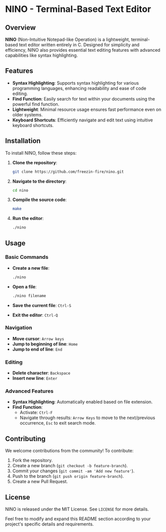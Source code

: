 # NINO - Terminal-Based Text Editor

## Overview

**NINO** (Non-Intuitive Notepad-like Operation) is a lightweight, terminal-based text editor written entirely in C. Designed for simplicity and efficiency, NINO also provides essential text editing features with advanced capabilities like syntax highlighting.

## Features

- **Syntax Highlighting**: Supports syntax highlighting for various programming languages, enhancing readability and ease of code editing.
- **Find Function**: Easily search for text within your documents using the powerful find function.
- **Lightweight**: Minimal resource usage ensures fast performance even on older systems.
- **Keyboard Shortcuts**: Efficiently navigate and edit text using intuitive keyboard shortcuts.

## Installation

To install NINO, follow these steps:

1. **Clone the repository**:
   ```sh
   git clone https://github.com/freezin-fire/nino.git
   ```

2. **Navigate to the directory**:
   ```sh
   cd nino
   ```

3. **Compile the source code**:
   ```sh
   make
   ```

4. **Run the editor**:
   ```sh
   ./nino
   ```

## Usage

### Basic Commands

- **Create a new file**:
  ```sh
  ./nino
  ```
  
- **Open a file**:
  ```sh
  ./nino filename
  ```
  
- **Save the current file**: `Ctrl-S`
- **Exit the editor**: `Ctrl-Q`

### Navigation

- **Move cursor**: `Arrow keys`
- **Jump to beginning of line**: `Home`
- **Jump to end of line**: `End`

### Editing

- **Delete character**: `Backspace`
- **Insert new line**: `Enter`

### Advanced Features

- **Syntax Highlighting**: Automatically enabled based on file extension.
- **Find Function**: 
  - Activate: `Ctrl-F`
  - Navigate through results: `Arrow Keys` to move to the next/previous occurrence, `Esc` to exit search mode.

## Contributing

We welcome contributions from the community! To contribute:

1. Fork the repository.
2. Create a new branch (`git checkout -b feature-branch`).
3. Commit your changes (`git commit -am 'Add new feature'`).
4. Push to the branch (`git push origin feature-branch`).
5. Create a new Pull Request.

## License

NINO is released under the MIT License. See `LICENSE` for more details.

Feel free to modify and expand this README section according to your project's specific details and requirements.
